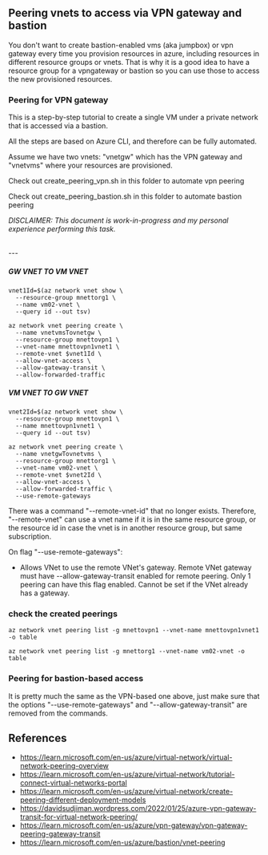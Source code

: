 ## Peering vnets to access via VPN gateway and bastion

You don't want to create bastion-enabled vms (aka jumpbox) or vpn gateway
every time you provision resources in azure, including resources in different
resource groups or vnets. That is why it is a good idea to have a resource group
for a vpngateway or bastion so you can use those to access the new provisioned
resources.


### Peering for VPN gateway
This is a step-by-step tutorial to create a single VM under a private network that
is accessed via a bastion.


All the steps are based on Azure CLI, and therefore can be fully automated.


Assume we have two vnets: "vnetgw" which has the VPN gateway and "vnetvms" where
your resources are provisioned.


Check out create_peering_vpn.sh in this folder to automate vpn peering

Check out create_peering_bastion.sh in this folder to automate bastion peering


*DISCLAIMER: This document is work-in-progress and my personal experience
performing this task.*

</br>
---

##### GW VNET TO VM VNET
```
vnet1Id=$(az network vnet show \
  --resource-group mnettorg1 \
  --name vm02-vnet \
  --query id --out tsv)
```

```
az network vnet peering create \
  --name vnetvmsTovnetgw \
  --resource-group mnettovpn1 \
  --vnet-name mnettovpn1vnet1 \
  --remote-vnet $vnet1Id \
  --allow-vnet-access \
  --allow-gateway-transit \
  --allow-forwarded-traffic
```

##### VM VNET TO GW VNET
```
vnet2Id=$(az network vnet show \
  --resource-group mnettovpn1 \
  --name mnettovpn1vnet1 \
  --query id --out tsv)
```

```
az network vnet peering create \
  --name vnetgwTovnetvms \
  --resource-group mnettorg1 \
  --vnet-name vm02-vnet \
  --remote-vnet $vnet2Id \
  --allow-vnet-access \
  --allow-forwarded-traffic \
  --use-remote-gateways
```



There was a command "--remote-vnet-id" that no longer exists. Therefore,
"--remote-vnet" can use a vnet name if it is in the same resource group, or the
resource id in case the vnet is in another resource group, but same
subscription.

On flag "--use-remote-gateways":
- Allows VNet to use the remote VNet's gateway. Remote VNet gateway must have --allow-gateway-transit enabled for remote peering. Only 1 peering can have this flag enabled. Cannot be set if the VNet already has a gateway.


### check the created peerings

```
az network vnet peering list -g mnettovpn1 --vnet-name mnettovpn1vnet1 -o table
```


```
az network vnet peering list -g mnettorg1 --vnet-name vm02-vnet -o table
```

### Peering for bastion-based access


It is pretty much the same as the VPN-based one above, just make sure that the
options "--use-remote-gateways" and "--allow-gateway-transit" are removed from
the commands.


## References

- https://learn.microsoft.com/en-us/azure/virtual-network/virtual-network-peering-overview
- https://learn.microsoft.com/en-us/azure/virtual-network/tutorial-connect-virtual-networks-portal
- https://learn.microsoft.com/en-us/azure/virtual-network/create-peering-different-deployment-models
- https://davidsudjiman.wordpress.com/2022/01/25/azure-vpn-gateway-transit-for-virtual-network-peering/
- https://learn.microsoft.com/en-us/azure/vpn-gateway/vpn-gateway-peering-gateway-transit
- https://learn.microsoft.com/en-us/azure/bastion/vnet-peering
